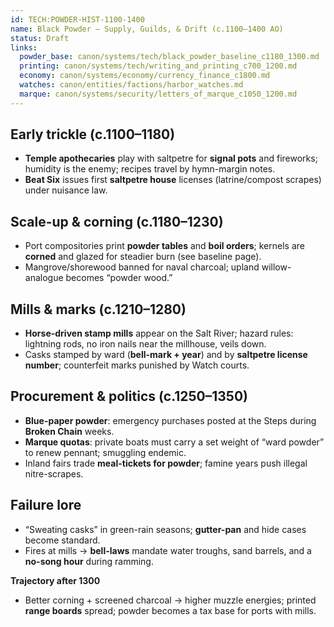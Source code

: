 ```yaml
---
id: TECH:POWDER-HIST-1100-1400
name: Black Powder — Supply, Guilds, & Drift (c.1100–1400 AO)
status: Draft
links:
  powder_base: canon/systems/tech/black_powder_baseline_c1180_1300.md
  printing: canon/systems/tech/writing_and_printing_c700_1200.md
  economy: canon/systems/economy/currency_finance_c1800.md
  watches: canon/entities/factions/harbor_watches.md
  marque: canon/systems/security/letters_of_marque_c1050_1200.md
---
```


## Early trickle (c.1100–1180)
- **Temple apothecaries** play with saltpetre for **signal pots** and fireworks; humidity is the enemy; recipes travel by hymn-margin notes.
- **Beat Six** issues first **saltpetre house** licenses (latrine/compost scrapes) under nuisance law.

## Scale-up & corning (c.1180–1230)
- Port compositories print **powder tables** and **boil orders**; kernels are **corned** and glazed for steadier burn (see baseline page).  
- Mangrove/shorewood banned for naval charcoal; upland willow-analogue becomes “powder wood.”

## Mills & marks (c.1210–1280)
- **Horse-driven stamp mills** appear on the Salt River; hazard rules: lightning rods, no iron nails near the millhouse, veils down.  
- Casks stamped by ward (**bell-mark + year**) and by **saltpetre license number**; counterfeit marks punished by Watch courts.

## Procurement & politics (c.1250–1350)
- **Blue-paper powder**: emergency purchases posted at the Steps during **Broken Chain** weeks.  
- **Marque quotas**: private boats must carry a set weight of “ward powder” to renew pennant; smuggling endemic.  
- Inland fairs trade **meal-tickets for powder**; famine years push illegal nitre-scrapes.

## Failure lore
- “Sweating casks” in green-rain seasons; **gutter-pan** and hide cases become standard.  
- Fires at mills → **bell-laws** mandate water troughs, sand barrels, and a **no-song hour** during ramming.

**Trajectory after 1300**  
- Better corning + screened charcoal → higher muzzle energies; printed **range boards** spread; powder becomes a tax base for ports with mills.
